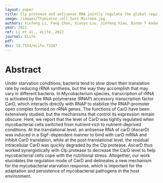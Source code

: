 ```yaml
---
layout: paper
title: Clp protease and antisense RNA jointly regulate the global regulator CarD to mediate mycobacterial starvation response
image: /images/Thymidine_cell_host-Microbe.jpg
authors: Xinfeng Li, Fang Chen, Xiaoyu Liu, Jinfeng Xiao, Binda T Andongma, Qing Tang, Xiaojian Cao, Shan-Ho Chou, Michael Y Galperin, Jin He.
year: 2022
ref: Li et al., eLife, 2022
journal: ELife
pdf: 
doi: 10.7554/eLife.73347
---
```


# Abstract

Under starvation conditions, bacteria tend to slow down their translation rate by reducing rRNA synthesis, but the way they accomplish that may vary in different bacteria. In Mycobacterium species, transcription of rRNA is activated by the RNA polymerase (RNAP) accessory transcription factor CarD, which interacts directly with RNAP to stabilize the RNAP-promoter open complex formed on rRNA genes. The functions of CarD have been extensively studied, but the mechanisms that control its expression remain obscure. Here, we report that the level of CarD was tightly regulated when mycobacterial cells switched from nutrient-rich to nutrient-deprived conditions. At the translational level, an antisense RNA of carD (AscarD) was induced in a SigF-dependent manner to bind with carD mRNA and inhibit CarD translation, while at the post-translational level, the residual intracellular CarD was quickly degraded by the Clp protease. AscarD thus worked synergistically with Clp protease to decrease the CarD level to help mycobacterial cells cope with the nutritional stress. Altogether, our work elucidates the regulation mode of CarD and delineates a new mechanism for the mycobacterial starvation response, which is important for the adaptation and persistence of mycobacterial pathogens in the host environment.


